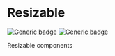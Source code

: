 # Resizable
[![Generic badge](https://img.shields.io/badge/GROUP-global-blue.svg)]()
[![Generic badge](https://img.shields.io/badge/SIZE-atom-blue.svg)]()

Resizable components
